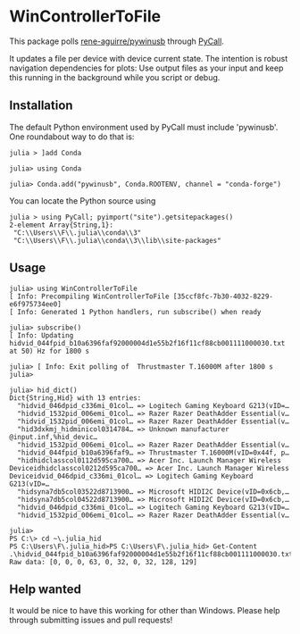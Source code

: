 # WinControllerToFile
This package polls [rene-aguirre/pywinusb](https://github.com/rene-aguirre/pywinusb/blob/master/) through [PyCall](https://github.com/JuliaPy/PyCall.jl).

It updates a file per device with device current state. 
The intention is robust navigation dependencies for plots: Use output files as your input and keep this running in the background while you script or debug.

## Installation
The default Python environment used by PyCall must include 'pywinusb'. One roundabout way to do that is:

```
julia > ]add Conda

julia> using Conda

julia> Conda.add("pywinusb", Conda.ROOTENV, channel = "conda-forge")
```

You can locate the Python source using 
```
julia > using PyCall; pyimport("site").getsitepackages()
2-element Array{String,1}:
 "C:\\Users\\F\\.julia\\conda\\3"
 "C:\\Users\\F\\.julia\\conda\\3\\lib\\site-packages"
```

## Usage
```
julia> using WinControllerToFile
[ Info: Precompiling WinControllerToFile [35ccf8fc-7b30-4032-8229-e6f975734ee0]
[ Info: Generated 1 Python handlers, run subscribe() when ready

julia> subscribe()
[ Info: Updating hidvid_044fpid_b10a6396faf92000004d1e55b2f16f11cf88cb001111000030.txt at 50) Hz for 1800 s

julia> [ Info: Exit polling of  Thrustmaster T.16000M after 1800 s
julia>

julia> hid_dict()
Dict{String,Hid} with 13 entries:
  "hidvid_046dpid_c336mi_01col… => Logitech Gaming Keyboard G213(vID=…
  "hidvid_1532pid_006emi_01col… => Razer Razer DeathAdder Essential(v…
  "hidvid_1532pid_006emi_01col… => Razer Razer DeathAdder Essential(v…
  "hid3dxkmj_hidminicol0314784… => Unknown manufacturer @input.inf,%hid_devic…
  "hidvid_1532pid_006emi_01col… => Razer Razer DeathAdder Essential(v…
  "hidvid_044fpid_b10a6396faf9… => Thrustmaster T.16000M(vID=0x44f, p…
  "hidhidclasscol0112d595ca700… => Acer Inc. Launch Manager Wireless Deviceidhidclasscol0212d595ca700… => Acer Inc. Launch Manager Wireless Deviceidvid_046dpid_c336mi_01col… => Logitech Gaming Keyboard G213(vID=…
  "hidsyna7db5col03522d8713900… => Microsoft HIDI2C Device(vID=0x6cb,…
  "hidsyna7db5col04522d8713900… => Microsoft HIDI2C Device(vID=0x6cb,…
  "hidvid_046dpid_c336mi_01col… => Logitech Gaming Keyboard G213(vID=…
  "hidvid_1532pid_006emi_01col… => Razer Razer DeathAdder Essential(v…

julia>
PS C:\> cd ~\.julia_hid
PS C:\Users\F\.julia_hid>PS C:\Users\F\.julia_hid> Get-Content .\hidvid_044fpid_b10a6396faf92000004d1e55b2f16f11cf88cb001111000030.txt
Raw data: [0, 0, 0, 63, 0, 32, 0, 32, 128, 129]

```

## Help wanted
It would be nice to have this working for other than Windows. Please help through submitting issues and pull requests!
